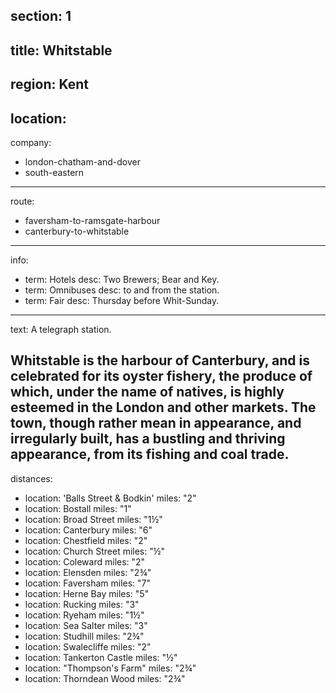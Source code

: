 section: 1
----
title: Whitstable
----
region: Kent
----
location: 
----
company:
- london-chatham-and-dover
- south-eastern
----
route:
- faversham-to-ramsgate-harbour
- canterbury-to-whitstable
----
info:
- term: Hotels
  desc: Two Brewers; Bear and Key.
- term: Omnibuses
  desc: to and from the station.
- term: Fair
  desc: Thursday before Whit-Sunday.
----
text: A telegraph station.

Whitstable is the harbour of Canterbury, and is celebrated for its oyster fishery, the produce of which, under the name of natives, is highly esteemed in the London and other markets. The town, though rather mean in appearance, and irregularly built, has a bustling and thriving appearance, from its fishing and coal trade.
----
distances:
- location: 'Balls Street & Bodkin'
  miles: "2"
- location: Bostall
  miles: "1"
- location: Broad Street
  miles: "1½"
- location: Canterbury
  miles: "6"
- location: Chestfield
  miles: "2"
- location: Church Street
  miles: "½"
- location: Coleward
  miles: "2"
- location: Elensden
  miles: "2¾"
- location: Faversham
  miles: "7"
- location: Herne Bay
  miles: "5"
- location: Rucking
  miles: "3"
- location: Ryeham
  miles: "1½"
- location: Sea Salter
  miles: "3"
- location: Studhill
  miles: "2¾"
- location: Swalecliffe
  miles: "2"
- location: Tankerton Castle
  miles: "½"
- location: "Thompson's Farm"
  miles: "2¾"
- location: Thorndean Wood
  miles: "2¾"
